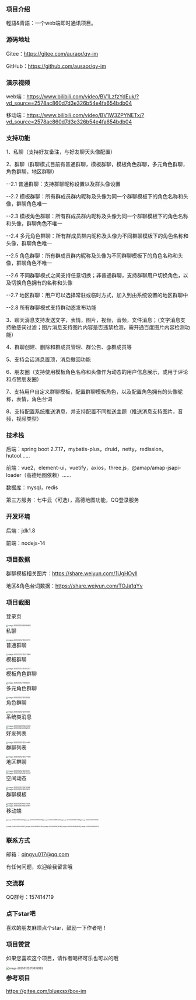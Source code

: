 
### 项目介绍

輕語&青語：一个web端即时通讯项目。



### 源码地址

Gitee：https://gitee.com/auraor/qy-im

GitHub：https://github.com/ausaor/qy-im



### 演示视频

web端：https://www.bilibili.com/video/BV1LzfzYdEuk/?vd_source=2578ac860d7d3e326b54e4fa654bdb04

移动端：https://www.bilibili.com/video/BV1W3ZPYNETx/?vd_source=2578ac860d7d3e326b54e4fa654bdb04



### 支持功能

1、私聊（支持好友备注，与好友聊天头像配置）

2、群聊（群聊模式目前有普通群聊，模板群聊，模板角色群聊，多元角色群聊，角色群聊，地区群聊）

--2.1 普通群聊：支持群聊昵称设置以及群头像设置

--2.2 模板群聊：所有群成员群内昵称及头像为同一个群聊模板下的角色名称和头像，群聊角色唯一

--2.3 模板角色群聊：所有群成员群内昵称及头像为同一个群聊模板下的角色名称和头像，群聊角色不唯一

--2.4 多元角色群聊：所有群成员群内昵称及头像为不同群聊模板下的角色名称和头像，群聊角色唯一

--2.5 角色群聊：所有群成员群内昵称及头像为不同群聊模板下的角色名称和头像，群聊角色不唯一

--2.6 不同群聊模式之间支持任意切换；非普通群聊，支持群聊用户切换角色，以及切换角色拥有的名称和头像

--2.7 地区群聊：用户可以选择常驻或临时方式，加入到由系统设置的地区群聊中

--2.8 所有群聊模式支持群动态发布功能

3、聊天消息支持发送文字，表情，图片，视频，音频，文件消息；（文字消息支持敏感词过滤；图片消息支持图片内容是否违禁检测，需开通百度图片内容检测功能）

4、群聊创建、删除和群成员管理、群公告、@群成员等

5、支持会话消息置顶，消息撤回功能

6、朋友圈（支持使用模板角色名称和头像作为动态的用户信息展示，或用于评论和点赞朋友圈）

7、支持用户自定义群聊模板，配置群聊模板角色，以及配置角色拥有的头像昵称，表情，角色台词

8、支持配置系统推送消息，并支持配置不同推送主题（推送消息支持图片，音频，视频类型）



### 技术栈

后端：spring boot 2.7.17，mybatis-plus，druid，netty，redission，hutool......

前端：vue2，element-ui，vuetify，axios，three.js，@amap/amap-jsapi-loader（高德地图依赖）......

数据库：mysql，redis

第三方服务：七牛云（可选），高德地图功能，QQ登录服务



### 开发环境

后端：jdk1.8

前端：nodejs-14



### 项目数据

群聊模板相关图片：https://share.weiyun.com/1UgHOyll

地区&角色台词数据：https://share.weiyun.com/TOJa1qYv



### 项目截图

登录页

<img src="img/image-20250125205609962.png" alt="image-20250125205609962" style="zoom: 33%;float:left;" />
<p style="clear:both;"></p>



私聊

<img src="img/image-20250125210030774.png" alt="image-20250125210030774" style="zoom:33%;float:left;" />
<p style="clear:both;"></p>


普通群聊

<img src="img/image-20250125210203980.png" alt="image-20250125210203980" style="zoom:33%;float:left;" />
<p style="clear:both;"></p>


模板群聊

<img src="img/image-20250125210300257.png" alt="image-20250125210300257" style="zoom:33%;float:left;" />
<p style="clear:both;"></p>


模板角色群聊

<img src="img/image-20250125211913562.png" alt="image-20250125211913562" style="zoom:33%;float:left;" />

<p style="clear:both;"></p>


多元角色群聊

<img src="img/image-20250125212012095.png" alt="image-20250125212012095" style="zoom:33%;float:left;" />

<p style="clear:both;"></p>


角色群聊

<img src="img/image-20250125212055589.png" alt="image-20250125212055589" style="zoom:33%;float:left;" />

<p style="clear:both;"></p>

系统类消息

<img src="img/image-20250126135849320.png" alt="image-20250126135849320" style="zoom:33%;float:left;" />

<p style="clear:both;"></p>

<img src="img/image-20250126140014025.png" alt="image-20250126140014025" style="zoom:33%;float:left;" />

<p style="clear:both;"></p>



好友列表

<img src="img/image-20250125212204491.png" alt="image-20250125212204491" style="zoom:33%;float:left;" />

<p style="clear:both;"></p>


群聊列表

<img src="img/image-20250125212324438.png" alt="image-20250125212324438" style="zoom:33%;float:left;" />
<p style="clear:both;"></p>


地区群聊

<img src="img/image-20250125212613512.png" alt="image-20250125212613512" style="zoom:33%;float:left;" />

<p style="clear:both;"></p>
<img src="img/image-20250126142630247.png" alt="image-20250126142630247" style="zoom:33%;float:left;" />

<p style="clear:both;"></p>


空间动态

<img src="img/image-20250125212835186.png" alt="image-20250125212835186" style="zoom:33%;float:left;" />

<p style="clear:both;"></p>
<img src="img/image-20250125212905811.png" alt="image-20250125212905811" style="zoom:33%;float:left;" />

<p style="clear:both;"></p>

群聊模板

<img src="img/image-20250126145531206.png" alt="image-20250126145531206" style="zoom:33%;float:left;" />

<p style="clear:both;"></p>

<img src="img/image-20250126145628794.png" alt="image-20250126145628794" style="zoom:33%;float:left;" />

<p style="clear:both;"></p>

移动端

<img src="img/image-20250329181644512.png" alt="image-20250329181644512" style="zoom:25%;" /><img src="img/image-20250329181750784.png" alt="image-20250329181750784" style="zoom:25%;" /><img src="img/image-20250329181844423.png" alt="image-20250329181844423" style="zoom:25%;" /><img src="img/image-20250329182004686.png" alt="image-20250329182004686" style="zoom:25%;" /><img src="img/image-20250329182110536.png" alt="image-20250329182110536" style="zoom:25%;" />

<img src="img/image-20250329182240063.png" alt="image-20250329182240063" style="zoom:25%;" /><img src="img/image-20250329182321819.png" alt="image-20250329182321819" style="zoom:25%;" /><img src="img/image-20250329195759183.png" alt="image-20250329195759183" style="zoom:25%;" /><img src="img/image-20250329195846128.png" alt="image-20250329195846128" style="zoom:25%;" /><img src="img/image-20250329195929705.png" alt="image-20250329195929705" style="zoom:25%;" />

### 联系方式

邮箱：qingyu017@qq.com

有任何问题，欢迎给我留言哦



### 交流群

QQ群号：157414719




### 点下star吧
喜欢的朋友麻烦点个star，鼓励一下作者吧！



### 项目赞赏

如果您喜欢这个项目，请作者喝杯可乐也可以的哦

<img src="img/image-20250125213832882.png" alt="image-20250125213832882" style="zoom:50%;float:left;" />

<p style="clear:both;"></p>


### 参考项目

https://gitee.com/bluexsx/box-im
